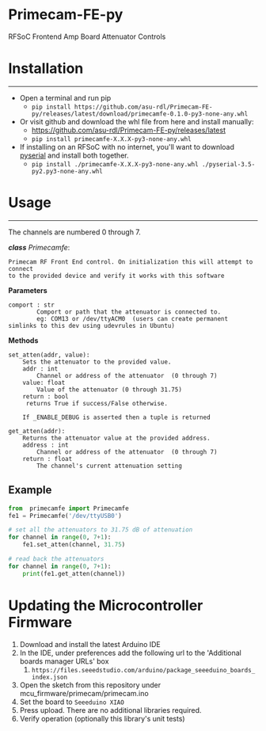 # Primecam-FE-py
RFSoC Frontend Amp Board Attenuator Controls

# Installation
____
* Open a terminal and run pip
  * `pip install https://github.com/asu-rdl/Primecam-FE-py/releases/latest/download/primecamfe-0.1.0-py3-none-any.whl`
* Or visit github and download the whl file from here and install manually:
  * https://github.com/asu-rdl/Primecam-FE-py/releases/latest
  * `pip install primecamfe-X.X.X-py3-none-any.whl`
* If installing on an RFSoC with no internet, you'll want to download [pyserial](https://pypi.org/project/pyserial/#files)
and install both together.
  * `pip install ./primecamfe-X.X.X-py3-none-any.whl ./pyserial-3.5-py2.py3-none-any.whl`

    
# Usage
_______
The channels are numbered 0 through 7.


***class*** *Primecamfe*:
```
Primecam RF Front End control. On initialization this will attempt to connect
to the provided device and verify it works with this software
```
**Parameters** 
```
comport : str
        Comport or path that the attenuator is connected to.
        eg: COM13 or /dev/ttyACM0  (users can create permanent simlinks to this dev using udevrules in Ubuntu)
```
**Methods**
```
set_atten(addr, value):
    Sets the attenuator to the provided value.
    addr : int
        Channel or address of the attenuator  (0 through 7)
    value: float 
        Value of the attenuator (0 through 31.75)
    return : bool
     returns True if success/False otherwise.

    If _ENABLE_DEBUG is asserted then a tuple is returned

get_atten(addr):
    Returns the attenuator value at the provided address.
    address : int
        Channel or address of the attenuator  (0 through 7)
    return : float
        The channel's current attenuation setting
```


## Example
```python
from  primecamfe import Primecamfe
fe1 = Primecamfe('/dev/ttyUSB0')

# set all the attenuators to 31.75 dB of attenuation
for channel in range(0, 7+1):
    fe1.set_atten(channel, 31.75)

# read back the attenuators
for channel in range(0, 7+1):
    print(fe1.get_atten(channel))
```

# Updating the Microcontroller Firmware
1. Download and install the latest Arduino IDE
1. In the IDE, under preferences add the following url to the 'Additional boards manager URLs' box
   1. `https://files.seeedstudio.com/arduino/package_seeeduino_boards_index.json`
1. Open the sketch from this repository under mcu_firmware/primecam/primecam.ino
1. Set the board to `Seeeduino XIAO`
1. Press upload. There are no additional libraries required.
1. Verify operation (optionally this library's unit tests)
